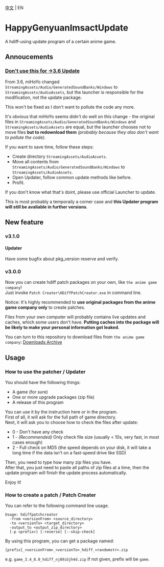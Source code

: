 [中文](https://github.com/YYHEggEgg/HappyGenyuanImsactUpdate/blob/main/README_CN.md) | EN

# HappyGenyuanImsactUpdate
A hdiff-using update program of a certain anime game.

## Annoucements

### [Don't use this for ->3.6 Update](https://github.com/YYHEggEgg/HappyGenyuanImsactUpdate/issues/15)
From 3.6, miHoYo changed `StreamingAssets/Audio/GeneratedSoundBanks/Windows` to `StreamingAssets/AudioAssets`, but the launcher is responsible for the modification, not the update package.  

This won't be fixed as I don't want to pollute the code any more. 

It's obvious that miHoYo seems didn't do well on this change - the original files in `StreamingAssets/Audio/GeneratedSoundBanks/Windows` and `StreamingAssets/AudioAssets` are equal, but the launcher chooses not to move files **but to redownload them** _(probably because they also don't want to pollute the code)_.

If you want to save time, follow these steps:
- Create directory `StreamingAssets/AudioAssets`.
- Move all contents from `StreamingAssets/Audio/GeneratedSoundBanks/Windows` to `StreamingAssets/AudioAssets`.
- Open Updater, follow common update methods like before.
- Profit.

If you don't know what that's doint, please use official Launcher to update. 

This is most probably a temporaily a corner case and **this Updater program will still be avaliable in further versions**.

## New feature
### v3.1.0
#### Updater
Have some bugfix about pkg_version reserve and verify. 

### v3.0.0
Now you can create hdiff patch packages on your own, like `the anime game company`!   
Just invoke `Patch Creater\HDiffPatchCreator.exe` in command line.

Notice: It's highly recommended to **use original packages from the anime game company only** to create patches.

Files from your own computer will probably contains live updates and caches, which some users don't have. **Putting caches into the package will be likely to make your personal information got leaked.**

You can turn to this repository to download files from `the anime game company`: [Downloads Archive](https://github.com/Angoks/GI-Download-Library)

## Usage
### How to use the patcher / Updater
You should have the following things:

- A game (for sure)
- One or more upgrade packages (zip file)
- A release of this program

You can use it by the instruction here or in the program.     
First of all, it will ask for the full path of game directory.      
Next, it will ask you to choose how to check the files after update:   
- 0 - Don't have any check
- 1 - _(Recommended)_ Only check file size (usually < 10s, very fast, in most cases enough)
- 2 - Full check on MD5 (the speed depends on your disk, it will take a long time if the data isn't on a fast-speed drive like SSD)

Then, you need to type how many zip files you have.     
After that, you just need to paste all paths of zip files at a time, then the update program will finish the update process automatically.

Enjoy it!

### How to create a patch / Patch Creater
You can refer to the following command line usage.
```
Usage: hdiffpatchcreator
  -from <versionFrom> <source_directory>
  -to <versionTo> <target_directory>
  -output_to <output_zip_directory>
  [-p <prefix>] [-reverse] [--skip-check]
```
  
By using this program, you can get a package named: 
```
[prefix]_<versionFrom>_<versionTo>_hdiff_<randomstr>.zip
```
e.g. `game_3.4_8.0_hdiff_nj89iGjh4d.zip`
If not given, prefix will be `game`.